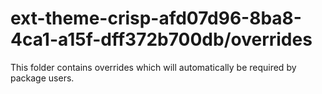 # ext-theme-crisp-afd07d96-8ba8-4ca1-a15f-dff372b700db/overrides

This folder contains overrides which will automatically be required by package users.
